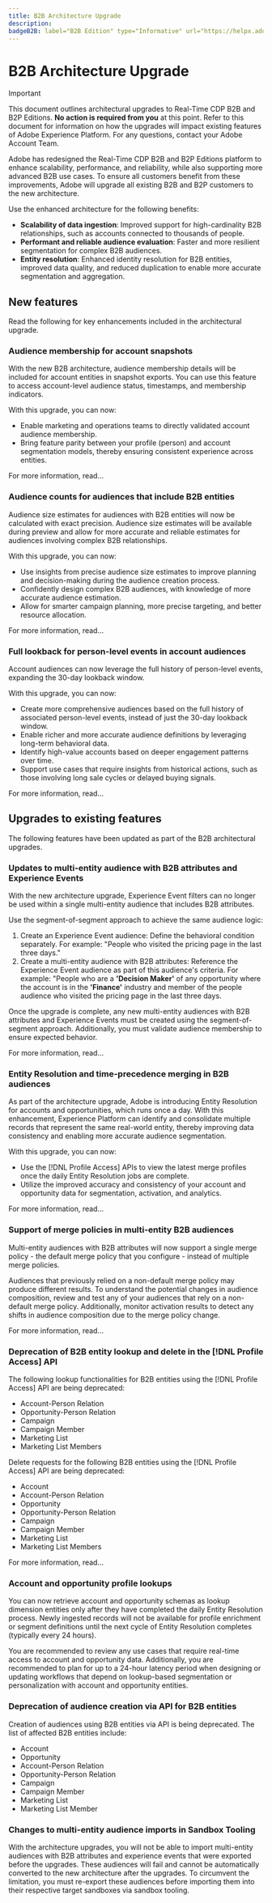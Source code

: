 ```yaml
---
title: B2B Architecture Upgrade
description:
badgeB2B: label="B2B Edition" type="Informative" url="https://helpx.adobe.com/legal/product-descriptions/real-time-customer-data-platform-b2b-edition-prime-and-ultimate-packages.html newtab=true"
---
```

# B2B Architecture Upgrade

>[!IMPORTANT]
>
>This document outlines architectural upgrades to Real-Time CDP B2B and B2P Editions. **No action is required from you** at this point. Refer to this document for information on how the upgrades will impact existing features of Adobe Experience Platform. For any questions, contact your Adobe Account Team.

Adobe has redesigned the Real-Time CDP B2B and B2P Editions platform to enhance scalability, performance, and reliability, while also supporting more advanced B2B use cases. To ensure all customers benefit from these improvements, Adobe will upgrade all existing B2B and B2P customers to the new architecture.

Use the enhanced architecture for the following benefits:

* **Scalability of data ingestion**: Improved support for high-cardinality B2B relationships, such as accounts connected to thousands of people. 
* **Performant and reliable audience evaluation**: Faster and more resilient segmentation for complex B2B audiences.  
* **Entity resolution**: Enhanced identity resolution for B2B entities, improved data quality, and reduced duplication to enable more accurate segmentation and aggregation.  

## New features

Read the following for key enhancements included in the architectural upgrade.

### Audience membership for account snapshots

With the new B2B architecture, audience membership details will be included for account entities in snapshot exports. You can use this feature to access account-level audience status, timestamps, and membership indicators.

With this upgrade, you can now:

* Enable marketing and operations teams to directly validated account audience membership.
* Bring feature parity between your profile (person) and account segmentation models, thereby ensuring consistent experience across entities.

For more information, read...

### Audience counts for audiences that include B2B entities

Audience size estimates for audiences with B2B entities will now be calculated with exact precision. Audience size estimates will be available during preview and allow for more accurate and reliable estimates for audiences involving complex B2B relationships. 

With this upgrade, you can now: 

* Use insights from precise audience size estimates to improve planning and decision-making during the audience creation process. 
* Confidently design complex B2B audiences, with knowledge of more accurate audience estimation.
* Allow for smarter campaign planning, more precise targeting, and better resource allocation.

For more information, read...

### Full lookback for person-level events in account audiences

Account audiences can now leverage the full history of person-level events, expanding the 30-day lookback window.

With this upgrade, you can now: 

* Create more comprehensive audiences based on the full history of associated person-level events, instead of just the 30-day lookback window.
* Enable richer and more accurate audience definitions by leveraging long-term behavioral data.
* Identify high-value accounts based on deeper engagement patterns over time.
* Support use cases that require insights from historical actions, such as those involving long sale cycles or delayed buying signals.

For more information, read...

## Upgrades to existing features

The following features have been updated as part of the B2B architectural upgrades.

### Updates to multi-entity audience with B2B attributes and Experience Events

With the new architecture upgrade, Experience Event filters can no longer be used within a single multi-entity audience that includes B2B attributes.

Use the segment-of-segment approach to achieve the same audience logic: 

1. Create an Experience Event audience: Define the behavioral condition separately. For example: "People who visited the pricing page in the last three days."
2. Create a multi-entity audience with B2B attributes: Reference the Experience Event audience as part of this audience's criteria. For example: "People who are a **'Decision Maker'** of any opportunity where the account is in the **'Finance'** industry and member of the people audience who visited the pricing page in the last three days.  

Once the upgrade is complete, any new multi-entity audiences with B2B attributes and Experience Events must be created using the segment-of-segment approach. Additionally, you must validate audience membership to ensure expected behavior.

For more information, read...

### Entity Resolution and time-precedence merging in B2B audiences

As part of the architecture upgrade, Adobe is introducing Entity Resolution for accounts and opportunities, which runs once a day. With this enhancement, Experience Platform can identify and consolidate multiple records that represent the same real-world entity, thereby improving data consistency and enabling more accurate audience segmentation.

With this upgrade, you can now: 

* Use the [!DNL Profile Access] APIs to view the latest merge profiles once the daily Entity Resolution jobs are complete.
* Utilize the improved accuracy and consistency of your account and opportunity data for segmentation, activation, and analytics.

For more information, read...

### Support of merge policies in multi-entity B2B audiences

Multi-entity audiences with B2B attributes will now support a single merge policy - the default merge policy that you configure - instead of multiple merge policies.

Audiences that previously relied on a non-default merge policy may produce different results. To understand the potential changes in audience composition, review and test any of your audiences that rely on a non-default merge policy. Additionally, monitor activation results to detect any shifts in audience composition due to the merge policy change. 

For more information, read...

### Deprecation of B2B entity lookup and delete in the [!DNL Profile Access] API

The following lookup functionalities for B2B entities using the [!DNL Profile Access] API are being deprecated:

* Account-Person Relation  
* Opportunity-Person Relation  
* Campaign  
* Campaign Member  
* Marketing List  
* Marketing List Members  

Delete requests for the following B2B entities using the [!DNL Profile Access] API are being deprecated:

* Account  
* Account-Person Relation  
* Opportunity  
* Opportunity-Person Relation  
* Campaign  
* Campaign Member  
* Marketing List  
* Marketing List Members  

For more information, read...

### Account and opportunity profile lookups

You can now retrieve account and opportunity schemas as lookup dimension entities only after they have completed the daily Entity Resolution process. Newly ingested records will not be available for profile enrichment or segment definitions until the next cycle of Entity Resolution completes (typically every 24 hours).

You are recommended to review any use cases that require real-time access to account and opportunity data. Additionally, you are recommended to plan for up to a 24-hour latency period when designing or updating workflows that depend on lookup-based segmentation or personalization with account and opportunity entities.

### Deprecation of audience creation via API for B2B entities

Creation of audiences using B2B entities via API is being deprecated. The list of affected B2B entities include:

* Account
* Opportunity
* Account-Person Relation
* Opportunity-Person Relation
* Campaign
* Campaign Member
* Marketing List
* Marketing List Member

### Changes to multi-entity audience imports in Sandbox Tooling

With the architecture upgrades, you will not be able to import multi-entity audiences with B2B attributes and experience events that were exported before the upgrades. These audiences will fail and cannot be automatically converted to the new architecture after the upgrades. To circumvent the limitation, you must re-export these audiences before importing them into their respective target sandboxes via sandbox tooling.